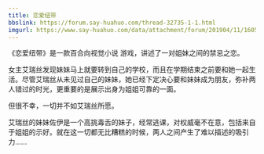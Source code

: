 ```yaml
---
title: 恋爱纽带
bbslink: https://forum.say-huahuo.com/thread-32735-1-1.html
imgurl: https://www.say-huahuo.com/data/attachment/forum/201904/11/160511z0r2uuzc15sh75c5.jpg
---
```


《恋爱纽带》是一款百合向视觉小说 游戏，讲述了一对姐妹之间的禁忌之恋。

女主艾瑞丝发现妹妹马上就要转到自己的学校，而且在学期结束之前要和她一起生活。尽管艾瑞丝从未见过自己的妹妹，她已经下定决心要和妹妹成为朋友，弥补两人错过的时光，更重要的是展示出身为姐姐可靠的一面。

但很不幸，一切并不如艾瑞丝所愿。

艾瑞丝的妹妹佐伊是一个高挑毒舌的妹子，经常逃课，对权威毫不在意，包括来自于姐姐的示好。就在这一切都无比糟糕的时候，两人之间产生了难以描述的吸引力……<!--more-->
